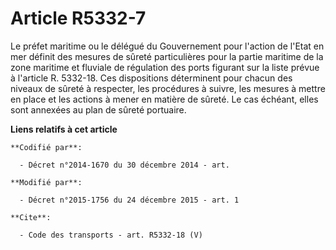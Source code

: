 # Article R5332-7

Le préfet maritime ou le délégué du Gouvernement pour l'action de l'Etat en mer définit des mesures de sûreté particulières
pour la partie maritime de la zone maritime et fluviale de régulation des ports figurant sur la liste prévue à l'article R.
5332-18. Ces dispositions  déterminent pour chacun des niveaux de sûreté à respecter, les procédures à suivre, les mesures à
mettre en place et les actions à mener en matière de sûreté. Le cas échéant, elles sont annexées au plan de sûreté portuaire.

**Liens relatifs à cet article**

	**Codifié par**:

	  - Décret n°2014-1670 du 30 décembre 2014 - art.

	**Modifié par**:

	  - Décret n°2015-1756 du 24 décembre 2015 - art. 1

	**Cite**:

	  - Code des transports - art. R5332-18 (V)
